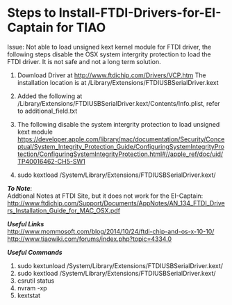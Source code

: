 # Steps to Install-FTDI-Drivers-for-EI-Captain for TIAO 

Issue: Not able to load unsigned kext kernel module for FTDI driver, the following steps disable the OSX system intergrity protection to load the FTDI driver. It is not safe and not a long term solution. 

1) Download Driver at http://www.ftdichip.com/Drivers/VCP.htm
The installation location is at /Library/Extensions/FTDIUSBSerialDriver.kext

2) Added the following at /Library/Extensions/FTDIUSBSerialDriver.kext/Contents/Info.plist, refer to additional_field.txt

3) The following disable the system intergrity protection to load unsigned kext module <br>
https://developer.apple.com/library/mac/documentation/Security/Conceptual/System_Integrity_Protection_Guide/ConfiguringSystemIntegrityProtection/ConfiguringSystemIntegrityProtection.html#//apple_ref/doc/uid/TP40016462-CH5-SW1

4) sudo kextload /System/Library/Extensions/FTDIUSBSerialDriver.kext/ <br>

***To Note***:<br>
Addtional Notes at FTDI Site, but it does not work for the EI-Captain:
http://www.ftdichip.com/Support/Documents/AppNotes/AN_134_FTDI_Drivers_Installation_Guide_for_MAC_OSX.pdf

***Useful Links***<br>
http://www.mommosoft.com/blog/2014/10/24/ftdi-chip-and-os-x-10-10/<br>
http://www.tiaowiki.com/forums/index.php?topic=4334.0<br>

***Useful Commands***<br>
1) sudo kextunload /System/Library/Extensions/FTDIUSBSerialDriver.kext/ <br>
2) sudo kextload /System/Library/Extensions/FTDIUSBSerialDriver.kext/ <br>
3) csrutil status <br>
4) nvram -xp<br>
5) kextstat <br>

